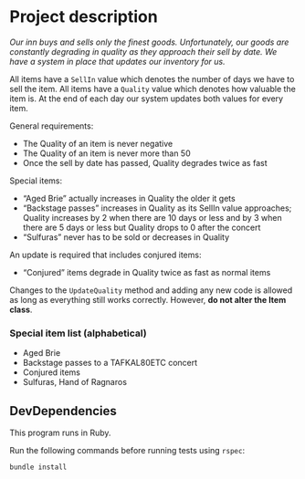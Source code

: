 # Project description
_Our inn buys and sells only the finest goods. Unfortunately, our goods are constantly degrading in quality as they approach their sell by date. We have a system in place that updates our inventory for us._

All items have a `SellIn` value which denotes the number of days we have to sell the item. All items have a `Quality` value which denotes how valuable the item is. At the end of each day our system updates both values for every item.

General requirements:

- The Quality of an item is never negative
- The Quality of an item is never more than 50
- Once the sell by date has passed, Quality degrades twice as fast

Special items:

- “Aged Brie” actually increases in Quality the older it gets 
- “Backstage passes” increases in Quality as its SellIn value approaches; Quality increases by 2 when there are 10 days or less and by 3 when there are 5 days or less but Quality drops to 0 after the concert
- “Sulfuras” never has to be sold or decreases in Quality

An update is required that includes conjured items:

- “Conjured” items degrade in Quality twice as fast as normal items

Changes to the `UpdateQuality` method and adding any new code is allowed as long as everything still works correctly. However, **do not alter the Item class**.

### Special item list (alphabetical)
- Aged Brie
- Backstage passes to a TAFKAL80ETC concert
- Conjured items
- Sulfuras, Hand of Ragnaros

## DevDependencies
This program runs in Ruby.

Run the following commands before running tests using `rspec`:

```
bundle install
```

